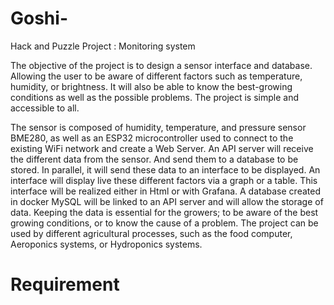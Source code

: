 # Goshi-
Hack and Puzzle Project : Monitoring system


The objective of the project is to design a sensor interface and database. Allowing the user to be aware of different factors such as temperature, humidity, or brightness. It will also be able to know the best-growing conditions as well as the possible problems. The project is simple and accessible to all.  

The sensor is composed of humidity, temperature, and pressure sensor BME280, as well as an ESP32 microcontroller used to connect to the existing WiFi network and create a Web Server.
An API server will receive the different data from the sensor. And send them to a database to be stored. In parallel, it will send these data to an interface to be displayed. An interface will display live these different factors via a graph or a table. This interface will be realized either in Html or with Grafana. A database created in docker MySQL will be linked to an API server and will allow the storage of data. Keeping the data is essential for the growers; to be aware of the best growing conditions, or to know the cause of a problem. The project can be used by different agricultural processes, such as the food computer, Aeroponics systems, or Hydroponics systems.

# Requirement

